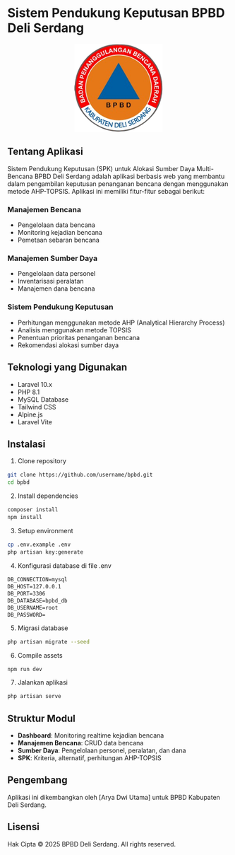 # Sistem Pendukung Keputusan BPBD Deli Serdang

<p align="center">
<img src="public/images/logo_bpbd.png" width="200" alt="BPBD Logo">
</p>

## Tentang Aplikasi

Sistem Pendukung Keputusan (SPK) untuk Alokasi Sumber Daya Multi-Bencana BPBD Deli Serdang adalah aplikasi berbasis web yang membantu dalam pengambilan keputusan penanganan bencana dengan menggunakan metode AHP-TOPSIS. Aplikasi ini memiliki fitur-fitur sebagai berikut:

### Manajemen Bencana
- Pengelolaan data bencana
- Monitoring kejadian bencana
- Pemetaan sebaran bencana

### Manajemen Sumber Daya
- Pengelolaan data personel
- Inventarisasi peralatan
- Manajemen dana bencana

### Sistem Pendukung Keputusan
- Perhitungan menggunakan metode AHP (Analytical Hierarchy Process)
- Analisis menggunakan metode TOPSIS
- Penentuan prioritas penanganan bencana
- Rekomendasi alokasi sumber daya

## Teknologi yang Digunakan

- Laravel 10.x
- PHP 8.1
- MySQL Database
- Tailwind CSS
- Alpine.js
- Laravel Vite

## Instalasi

1. Clone repository
```bash
git clone https://github.com/username/bpbd.git
cd bpbd
```

2. Install dependencies
```bash
composer install
npm install
```

3. Setup environment
```bash
cp .env.example .env
php artisan key:generate
```

4. Konfigurasi database di file .env
```env
DB_CONNECTION=mysql
DB_HOST=127.0.0.1
DB_PORT=3306
DB_DATABASE=bpbd_db
DB_USERNAME=root
DB_PASSWORD=
```

5. Migrasi database
```bash
php artisan migrate --seed
```

6. Compile assets
```bash
npm run dev
```

7. Jalankan aplikasi
```bash
php artisan serve
```

## Struktur Modul

- **Dashboard**: Monitoring realtime kejadian bencana
- **Manajemen Bencana**: CRUD data bencana
- **Sumber Daya**: Pengelolaan personel, peralatan, dan dana
- **SPK**: Kriteria, alternatif, perhitungan AHP-TOPSIS

## Pengembang

Aplikasi ini dikembangkan oleh [Arya Dwi Utama] untuk BPBD Kabupaten Deli Serdang.

## Lisensi

Hak Cipta © 2025 BPBD Deli Serdang. All rights reserved.
